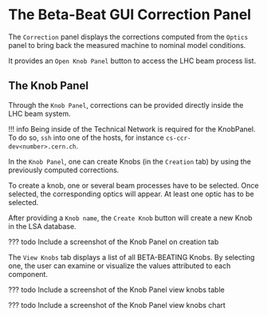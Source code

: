 # The Beta-Beat GUI Correction Panel

The `Correction` panel displays the corrections computed from the `Optics` panel to bring back the measured machine to nominal model conditions.

It provides an `Open Knob Panel` button to access the LHC beam process list.

## The Knob Panel

Through the `Knob Panel`, corrections can be provided directly inside the LHC beam system.

!!! info
    Being inside of the Technical Network is required for the KnobPanel.
    To do so, `ssh` into one of the hosts, for instance `cs-ccr-dev<number>.cern.ch`.

In the `Knob Panel`, one can create Knobs (in the `Creation` tab) by using the previously computed corrections.

To create a knob, one or several beam processes have to be selected.
Once selected, the corresponding optics will appear.
At least one optic has to be selected.

After providing a `Knob name`, the `Create Knob` button will create a new Knob in the LSA database.

??? todo
    Include a screenshot of the Knob Panel on creation tab

The `View Knobs` tab displays a list of all BETA-BEATING Knobs.
By selecting one, the user can examine or visualize the values attributed to each component.

??? todo
    Include a screenshot of the Knob Panel view knobs table

??? todo
    Include a screenshot of the Knob Panel view knobs chart